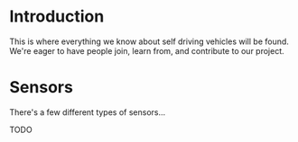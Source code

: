 # Introduction
This is where everything we know about self driving vehicles will be found. We're eager to have people join, learn from, and contribute to our project.

# Sensors
There's a few different types of sensors...

TODO
